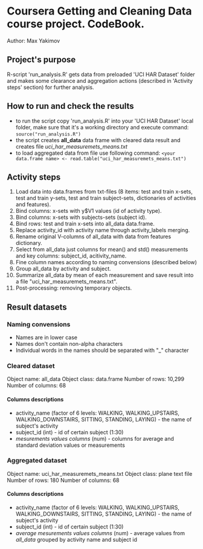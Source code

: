 # Coursera Getting and Cleaning Data course project. CodeBook.
Author: Max Yakimov

## Project's purpose
R-script 'run_analysis.R' gets data from preloaded 'UCI HAR Dataset' folder and makes some clearance and aggregation actions (described in 'Activity steps' section) for further analysis.

## How to run and check the results
* to run the script copy 'run_analysis.R' into your 'UCI HAR Dataset' local folder, make sure that it's a working directory and execute command: `source("run_analysis.R")`
* the script creates **all_data** data frame with cleared data result and creates file *uci_har_measuremets_means.txt*
* to load aggregated data from file use following command: `<your data.frame name> <- read.table("uci_har_measuremets_means.txt")`

## Activity steps

1. Load data into data.frames from txt-files (8 items: test and train x-sets, test and train y-sets, test and train subject-sets, dictionaries of activities and features).
2. Bind columns: x-sets with y$V1 values (id of activity type).
3. Bind columns: x-sets with subjects-sets (subject id).
4. Bind rows: test and train x-sets into all_data data.frame.
5. Replace activity_id with activity name through activity_labels merging.
6. Rename original V-columns of all_data with data from features dictionary.
7. Select from all_data just columns for mean() and std() measurements and key columns: subject_id, acitivity_name.
8. Fine column names according to naming convensions (described below)
9. Group all_data by activity and subject.
10. Summarize all_data by mean of each measurement and save result into a file "uci_har_measuremets_means.txt".
11. Post-processing: removing temporary objects.

## Result datasets
### Naming convensions
* Names are in lower case
* Names don't contain non-alpha characters
* Individual words in the names should be separated with "_" character 

### Cleared dataset

Object name: all_data
Object class: data.frame
Number of rows: 10,299
Number of columns: 68

#### Columns descriptions
* activity_name (factor of 6 levels: WALKING, WALKING_UPSTAIRS, WALKING_DOWNSTAIRS, SITTING, STANDING, LAYING) - the name of subject's activity
* subject_id (int) - id of certain subject (1:30) 
* _mesurements values columns_ (num) - columns for average and standard deviation values or measurements  

### Aggregated dataset

Object name: uci_har_measuremets_means.txt
Object class: plane text file
Number of rows: 180
Number of columns: 68

#### Columns descriptions
* activity_name (factor of 6 levels: WALKING, WALKING_UPSTAIRS, WALKING_DOWNSTAIRS, SITTING, STANDING, LAYING) - the name of subject's activity
* subject_id (int) - id of certain subject (1:30) 
* _average mesurements values columns_ (num) - average values from *all_data* grouped by activity name and subject id